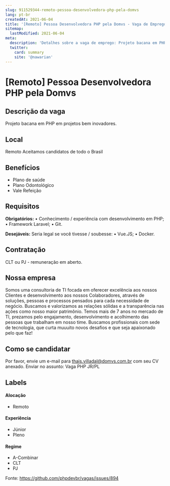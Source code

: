 ```yaml
---
slug: 911529344-remoto-pessoa-desenvolvedora-php-pela-domvs
lang: pt-br
createdAt: 2021-06-04
title: '[Remoto] Pessoa Desenvolvedora PHP pela Domvs - Vaga de Emprego'
sitemap:
  lastModified: 2021-06-04
meta:
  description: 'Detalhes sobre a vaga de emprego: Projeto bacana em PHP em projetos bem inovadores.'
  twitter:
    card: summary
    site: '@nawarian'
---
```


# [Remoto] Pessoa Desenvolvedora PHP pela Domvs

## Descrição da vaga

Projeto bacana em PHP em projetos bem inovadores.

## Local

Remoto 
Aceitamos candidatos de todo o Brasil

## Benefícios

- Plano de saúde
- Plano Odontológico
- Vale Refeição

## Requisitos

**Obrigatórios:**
• Conhecimento / experiência com desenvolvimento em PHP;
• Framework Laravel;
• Git.

**Desejáveis:**
Seria legal se você tivesse / soubesse:
• Vue.JS;
• Docker.


## Contratação

CLT ou PJ - remuneração em aberto.


## Nossa empresa
Somos uma consultoria de TI focada em oferecer excelência aos nossos Clientes e desenvolvimento aos nossos Colaboradores, através de soluções, pessoas e processos pensados para cada necessidade de negócio. Buscamos e valorizamos as relações sólidas e a transparência nas ações como nosso maior patrimônio. 
Temos mais de 7 anos no mercado de TI, prezamos pelo engajamento, desenvolvimento e acolhimento das pessoas que trabalham em nosso time.
Buscamos profissionais com sede de tecnologia, que curta muuuito novos desafios e que seja apaixonado pelo que faz! 

## Como se candidatar

Por favor, envie um e-mail para thais.villadal@domvs.com.br com seu CV anexado. Enviar no assunto: Vaga PHP JR/PL

## Labels


#### Alocação
- Remoto

#### Experiência
- Júnior
- Pleno


#### Regime
- A-Combinar
- CLT
- PJ


Fonte: https://github.com/phpdevbr/vagas/issues/894
